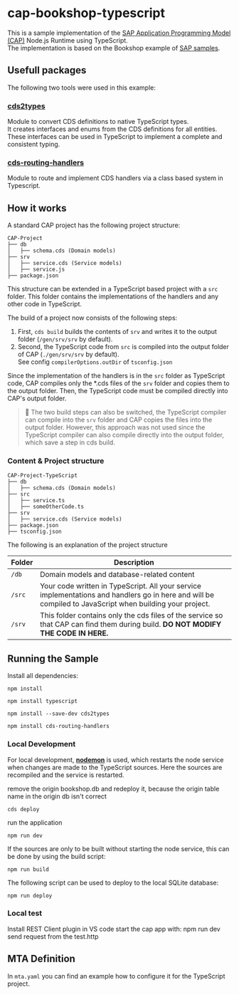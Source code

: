 # cap-bookshop-typescript

This is a sample implementation of the [SAP Application Programming Model (CAP)](https://cap.cloud.sap/) Node.js Runtime using TypeScript.  
The implementation is based on the Bookshop example of [SAP samples](https://github.com/SAP-samples/cloud-cap-samples).

## Usefull packages

The following two tools were used in this example:

### [cds2types](https://www.npmjs.com/package/cds2types)

Module to convert CDS definitions to native TypeScript types.  
It creates interfaces and enums from the CDS definitions for all entities. These interfaces can be used in TypeScript to implement a complete and consistent typing.

### [cds-routing-handlers](https://www.npmjs.com/package/cds-routing-handlers)

Module to route and implement CDS handlers via a class based system in Typescript.

## How it works

A standard CAP project has the following project structure:

```
CAP-Project
├── db
│   ├── schema.cds (Domain models)
├── srv
│   ├── service.cds (Service models)
│   ├── service.js
├── package.json
```

This structure can be extended in a TypeScript based project with a `src` folder. This folder contains the implementations of the handlers and any other code in TypeScript.

The build of a project now consists of the following steps:

1. First, `cds build` builds the contents of `srv` and writes it to the output folder (`/gen/srv/srv` by default).
2. Second, the TypeScript code from `src` is compiled into the output folder of CAP (`./gen/srv/srv` by default).  
   See config `compilerOptions.outDir` of `tsconfig.json`

Since the implementation of the handlers is in the `src` folder as TypeScript code, CAP compiles only the \*.cds files of the `srv` folder and copies them to the output folder.
Then, the TypeScript code must be compiled directly into CAP's output folder.

> 📣 The two build steps can also be switched, the TypeScript compiler can compile into the `srv` folder and CAP copies the files into the output folder. However, this approach was not used since the TypeScript compiler can also compile directly into the output folder, which save a step in cds build.

### Content & Project structure

```
CAP-Project-TypeScript
├── db
│   ├── schema.cds (Domain models)
├── src
│   ├── service.ts
│   ├── someOtherCode.ts
├── srv
│   ├── service.cds (Service models)
├── package.json
├── tsconfig.json
```

The following is an explanation of the project structure

| Folder | Description                                                                                                                                              |
| ------ | -------------------------------------------------------------------------------------------------------------------------------------------------------- |
| `/db`  | Domain models and database-related content                                                                                                               |
| `/src` | Your code written in TypeScript. All your service implementations and handlers go in here and will be compiled to JavaScript when building your project. |
| `/srv` | This folder contains only the cds files of the service so that CAP can find them during build. **DO NOT MODIFY THE CODE IN HERE.**                       |

## Running the Sample

Install all dependencies:

```
npm install
```

```
npm install typescript
```

```
npm install --save-dev cds2types
```

```
npm install cds-routing-handlers
```

### Local Development

For local development, **[nodemon](https://nodemon.io/)** is used, which restarts the node service when changes are made to the TypeScript sources. Here the sources are recompiled and the service is restarted.

remove the origin bookshop.db and redeploy it, because the origin table name in the origin db isn't correct 
```
cds deploy
```

run the application

```
npm run dev
```

If the sources are only to be built without starting the node service, this can be done by using the build script:

```
npm run build
```

The following script can be used to deploy to the local SQLite database:

```
npm run deploy
```

### Local test
Install REST Client plugin in VS code
start the cap app with: npm run dev
send request from the test.http 


## MTA Definition

In `mta.yaml` you can find an example how to configure it for the TypeScript project.
